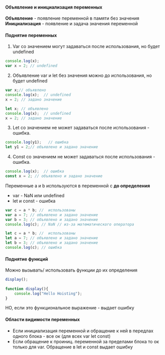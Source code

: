 #### Объявление и инициализация переменных
**Объявление** - появление переменной в памяти без значения
**Инициализация** - появление и задача значения переменной

#### Поднятие переменных
1. Var со значением могут задаваться после использования, но будет undefined
```js
console.log(x);  
var x = 2; // undefined
```
2. Объявление var и let без значения можно до использования, но будет undefined
```js
var x;// объявлено 
console.log(x);  // undefined
x = 2; // задано значение

let x; // объявлено 
console.log(x);  // undefined
x = 2; // задано значение
```

3. Let со значением не может задаваться после использования - ошибка.
```js
console.log(y1);   // ошибка
let y1 = 2;// объявлено и задано значение
```

4. Const со значением не может задаваться после использования - ошибка.
```js
console.log(x);  // ошибка
const x = 2; // объявлено и задано значение
```
Переменные a и b используются в переменной c **до определения**
* var - NaN или undefined
* let и const - ошибка
```js
var c = a * b; //  использованы
var a = 7; // объявлено и задано значение
var b = 3; // объявлено и задано значение
console.log(c); // NaN // из-за математического оператора

let c = a * b; //  использованы
let a = 7; // объявлено и задано значение
let b = 3; // объявлено и задано значение
console.log(c); // ошибка
```

#### Поднятие функций
Можно вызывать/ использовать функции до их определения
```js
display();
 
function display(){
    console.log("Hello Hoisting");
}
```
НО, если это функциональное выражение - выдает ошибку


#### Области видимости переменных
* Если инициализация переменной и обращение к ней в передлах одного блока - все ок (для всех var let const)
* Если обращение к проиниц. переменной за пределами блока то ок только для var.  Обращение в let и const выдает ошибку
